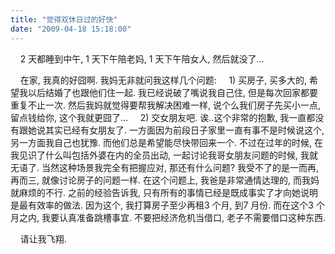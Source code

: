```yaml
---
title: "觉得双休日过的好快"
date: "2009-04-18 15:18:00"
---
```


    2 天都睡到中午, 1 天下午陪老妈, 1 天下午陪女人, 然后就没了...

    在家, 我真的好囧啊. 我妈无非就问我这样几个问题:     1) 买房子, 买多大的, 希望我以后结婚了也跟他们住一起. 我已经说破了嘴说我自己住, 但是每次回家都要重复不止一次. 然后我妈就觉得要帮我解决困难一样, 说个么我们房子先买小一点, 留点钱给你, 这个我就更囧了...     2) 交女朋友吧. 诶..这个非常的抱歉, 我一直都没有跟她说其实已经有女朋友了. 一方面因为前段日子家里一直有事不是时候说这个, 另一方面我自己也犹豫. 而他们总是希望能尽快带回来一个. 不过在过年的时候, 在我见识了什么叫包括外婆在内的全员出动, 一起讨论我哥女朋友问题的时候, 我就无语了. 当然这种场景我完全有把握应对, 那还有什么问题? 我受不了的是一而再, 再而三, 就像讨论房子的问题一样. 在这个问题上, 我爸是非常通情达理的, 而我妈就麻烦的不行. 之前的经验告诉我, 只有所有的事情已经是既成事实了才向她说明是最有效率的做法. 因为这个, 我打算房子至少再租3 个月, 到7 月份. 而在这个3 个月之内, 我要认真准备跳槽事宜. 不要把经济危机当借口, 老子不需要借口这种东西.

    请让我飞翔.
